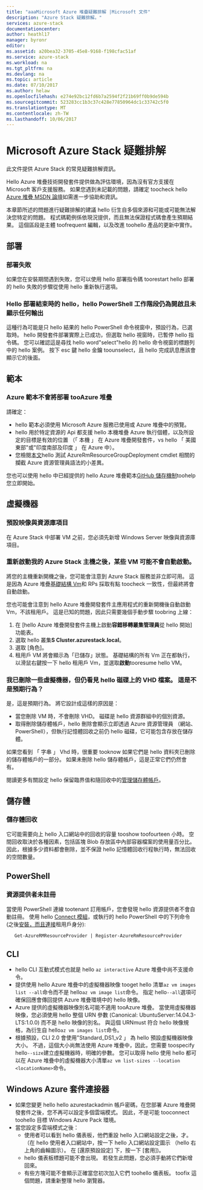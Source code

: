 ```yaml
---
title: "aaaMicrosoft Azure 堆疊疑難排解 |Microsoft 文件"
description: "Azure Stack 疑難排解。"
services: azure-stack
documentationcenter: 
author: heathl17
manager: byronr
editor: 
ms.assetid: a20bea32-3705-45e8-9168-f198cfac51af
ms.service: azure-stack
ms.workload: na
ms.tgt_pltfrm: na
ms.devlang: na
ms.topic: article
ms.date: 07/10/2017
ms.author: helaw
ms.openlocfilehash: e274e92bc12fd6b7a2594f2f21b69ff0b9de594b
ms.sourcegitcommit: 523283cc1b3c37c428e77850964dc1c33742c5f0
ms.translationtype: MT
ms.contentlocale: zh-TW
ms.lasthandoff: 10/06/2017
---
```

# <a name="microsoft-azure-stack-troubleshooting"></a>Microsoft Azure Stack 疑難排解
此文件提供 Azure Stack 的常見疑難排解資訊。 

Hello Azure 堆疊技術開發套件提供做為評估環境，因為沒有官方支援在 Microsoft 客戶支援服務。  如果您遇到未記載的問題，請確定 toocheck hello [Azure 堆疊 MSDN 論壇](https://social.msdn.microsoft.com/Forums/azure/home?forum=azurestack)如需進一步協助和資訊。  

本章節所述的問題進行疑難排解的建議 hello 衍生自多個來源和可能或可能無法解決您特定的問題。 程式碼範例係依現況提供，而且無法保證程式碼會產生預期結果。 這個區段是主體 toofrequent 編輯，以及改進 toohello 產品的更新中實作。

## <a name="deployment"></a>部署
### <a name="deployment-failure"></a>部署失敗
如果您在安裝期間遇到失敗，您可以使用 hello 部署指令碼 toorestart hello 部署的 hello 失敗的步驟從使用 hello 重新執行選項。  


### <a name="at-hello-end-of-hello-deployment-hello-powershell-session-is-still-open-and-doesnt-show-any-output"></a>Hello 部署結束時的 hello，hello PowerShell 工作階段仍為開啟且未顯示任何輸出
這種行為可能是只 hello 結果的 hello PowerShell 命令視窗中，預設行為，已選取時。 hello 開發套件部署實際上已成功，但選取 hello 視窗時，已暫停 hello 指令碼。 您可以確認這是尋找 hello word"select"hello 的 hello 命令視窗的標題列中的 hello 案例。  按下 esc 鍵 hello 金鑰 toounselect，且 hello 完成訊息應該會顯示它的後面。

## <a name="templates"></a>範本
### <a name="azure-template-wont-deploy-tooazure-stack"></a>Azure 範本不會將部署 tooAzure 堆疊
請確定：

* hello 範本必須使用 Microsoft Azure 服務已使用或 Azure 堆疊中的預覽。
* hello 用於特定資源的 Api 都支援 hello 本機堆疊 Azure 執行個體，以及所設定的目標是有效的位置 （「 本機 」 在 Azure 堆疊開發套件，vs hello 「 美國東部"或"印度南部及印度 」 在 Azure 中）。
* 您檢閱[本文](https://github.com/Azure/AzureStack-QuickStart-Templates/blob/master/README.md)hello 測試 AzureRmResourceGroupDeployment cmdlet 相關的攔截 Azure 資源管理員語法的小差異。

您也可以使用 hello 中已經提供的 hello Azure 堆疊範本[GitHub 儲存機制](http://aka.ms/AzureStackGitHub/)toohelp 您立即開始。

## <a name="virtual-machines"></a>虛擬機器
### <a name="default-image-and-gallery-item"></a>預設映像與資源庫項目
在 Azure Stack 中部署 VM 之前，您必須先新增 Windows Server 映像與資源庫項目。

### <a name="after-restarting-my-azure-stack-host-some-vms-may-not-automatically-start"></a>重新啟動我的 Azure Stack 主機之後，某些 VM 可能不會自動啟動。
將您的主機重新開機之後，您可能會注意到 Azure Stack 服務並非立即可用。  這是因為 Azure 堆疊[基礎結構 Vm](azure-stack-architecture.md#virtual-machine-roles)和 RPs 採取有點 toocheck 一致性，但最終將會自動啟動。

您也可能會注意到 hello Azure 堆疊開發套件主應用程式的重新開機後自動啟動 Vm，不該租用戶。  這是已知的問題，因此只需要幾個手動步驟 toobring 上線：

1.  在 [hello Azure 堆疊開發套件主機上啟動**容錯移轉叢集管理員**從 hello 開始] 功能表。
2.  選取 hello 叢集**S Cluster.azurestack.local**。
3.  選取 [角色]。
4.  租用戶 VM 將會顯示為「已儲存」狀態。  基礎結構的所有 Vm 正在都執行，以滑鼠右鍵按一下 hello 租用戶 Vm，並選取**啟動**tooresume hello VM。

### <a name="i-have-deleted-some-virtual-machines-but-still-see-hello-vhd-files-on-disk-is-this-behavior-expected"></a>我已刪除一些虛擬機器，但仍看見 hello 磁碟上的 VHD 檔案。 這是不是預期行為？
是，這是預期行為。 將它設計成這樣的原因是：

* 當您刪除 VM 時，不會刪除 VHD。 磁碟是 hello 資源群組中的個別資源。
* 取得刪除儲存體帳戶，hello 刪除會顯示立即透過 Azure 資源管理員 （網站、 PowerShell），但執行記憶體回收之前仍 hello 磁碟，它可能包含存放在儲存體。

如果您看到 「 字串 」 Vhd 時，很重要 tooknow 如果它們是 hello 資料夾已刪除的儲存體帳戶的一部分。 如果未刪除 hello 儲存體帳戶，這是正常它們仍然會有。

閱讀更多有關設定 hello 保留臨界值和隨回收中的[管理儲存體帳戶](azure-stack-manage-storage-accounts.md)。

## <a name="storage"></a>儲存體
### <a name="storage-reclamation"></a>儲存體回收
它可能需要向上 hello 入口網站中的回收的容量 tooshow toofourteen 小時。 空間回收取決於各種因素，包括區塊 Blob 存放區中內部容器檔案的使用量百分比。 因此，根據多少資料都會刪除，並不保證 hello 記憶體回收行程執行時，無法回收的空間數量。

## <a name="powershell"></a>PowerShell
### <a name="resource-providers-not-registered"></a>資源提供者未註冊
當使用 PowerShell 連線 tootenant 訂用帳戶，您會發現 hello 資源提供者不會自動註冊。 使用 hello [Connect 模組](https://github.com/Azure/AzureStack-Tools/tree/master/Connect)，或執行的 hello PowerShell 中的下列命令 (之後[安裝，而且連接](azure-stack-connect-powershell.md)租用戶身分): 
  
       Get-AzureRMResourceProvider | Register-AzureRmResourceProvider

## <a name="cli"></a>CLI

* hello CLI 互動式模式也就是 hello `az interactive` Azure 堆疊中尚不支援命令。
* 提供使用 hello Azure 堆疊中的虛擬機器映像 tooget hello 清單`az vm images list --all`命令而不是 hello`az vm image list`命令。 指定 hello`--all`選項可確保回應會傳回提供 Azure 堆疊環境中的 hello 映像。 
* Azure 提供的虛擬機器映像別名可能不適用 tooAzure 堆疊。 當使用虛擬機器映像，您必須使用 hello 整個 URN 參數 (Canonical: UbuntuServer:14.04.3-LTS:1.0.0) 而不是 hello 映像的別名。 與這個 URNmust 符合 hello 映像規格，為衍生自 hello`az vm images list`命令。
* 根據預設，CLI 2.0 會使用"Standard_DS1_v2 」 為 hello 預設虛擬機器映像大小。 不過，這個大小尚無法使用 Azure 堆疊中，因此，您需要 toospecify hello`--size`建立虛擬機器時，明確的參數。 您可以取得 hello 使用 hello 都可以在 Azure 堆疊中的虛擬機器大小清單`az vm list-sizes --location <locationName>`命令。


## <a name="windows-azure-pack-connector"></a>Windows Azure 套件連接器
* 如果您變更 hello hello azurestackadmin 帳戶密碼，在您部署 Azure 堆疊開發套件之後，您不再可以設定多個雲端模式。 因此，不是可能 tooconnect toohello 目標 Windows Azure Pack 環境。
* 當您設定多雲端模式之後：
    * 使用者可以看到 hello 儀表板，他們重設 hello 入口網站設定之後，才。 （在 hello 使用者入口網站中，按一下 hello 入口網站設定圖示 （hello 右上角的齒輪圖示）。 在 [還原預設設定] 下，按一下 [套用])。
    * hello 儀表板標題可能不會出現。 若發生此問題，您必須手動將它們新增回來。
    * 有些方塊可能不會顯示正確當您初次加入它們 toohello 儀表板。 toofix 這個問題，請重新整理 hello 瀏覽器。




